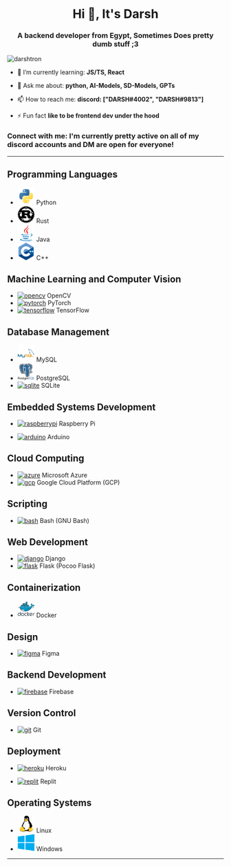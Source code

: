 <h1 align="center">Hi 👋, It's Darsh</h1>
<h3 align="center">A backend developer from Egypt, Sometimes Does pretty dumb stuff ;3</h3>

<p align="left"> <img src="https://komarev.com/ghpvc/?username=darshtron&label=Profile%20views&color=0e75b6&style=flat" alt="darshtron" /> </p>

- 🌱 I’m currently learning: **JS/TS, React**

- 💬 Ask me about: **python, AI-Models, SD-Models, GPTs**

- 📫 How to reach me: **discord: ["DARSH#4002", "DARSH#9813"]**

- ⚡ Fun fact **like to be frontend dev under the hood**

<h3 align="left">Connect with me: I'm currently pretty active on all of my discord accounts and DM are open for everyone!</h3>
<p align="left">
</p>

---
<h2>Programming Languages</h2>
<ul>
 
  <li><a href="https://www.python.org" target="_blank" rel="noreferrer"><img src="https://raw.githubusercontent.com/devicons/devicon/master/icons/python/python-original.svg" alt="python" width="40" height="40"/></a> Python</li>
 
  <li><a href="https://www.rust-lang.org" target="_blank" rel="noreferrer"><img src="https://raw.githubusercontent.com/devicons/devicon/master/icons/rust/rust-plain.svg" alt="rust" width="40" height="40"/></a> Rust</li>
 
   <li><a href="https://www.java.com" target="_blank" rel="noreferrer"><img src="https://raw.githubusercontent.com/devicons/devicon/master/icons/java/java-original.svg" alt="java" width="40" height="40"/></a> Java</li>
 
  <li><a href="https://www.w3schools.com/cpp/" target="_blank" rel="noreferrer"><img src="https://raw.githubusercontent.com/devicons/devicon/master/icons/cplusplus/cplusplus-original.svg" alt="cplusplus" width="40" height="40"/></a> C++</li>

</ul>

<h2>Machine Learning and Computer Vision</h2>
<ul>
  <li><a href="https://opencv.org/" target="_blank" rel="noreferrer"><img src="https://www.vectorlogo.zone/logos/opencv/opencv-icon.svg" alt="opencv" width="40" height="40"/></a> OpenCV</li>
  <li><a href="https://pytorch.org/" target="_blank" rel="noreferrer"><img src="https://www.vectorlogo.zone/logos/pytorch/pytorch-icon.svg" alt="pytorch" width="40" height="40"/></a> PyTorch</li>
  <li><a href="https://www.tensorflow.org" target="_blank" rel="noreferrer"><img src="https://www.vectorlogo.zone/logos/tensorflow/tensorflow-icon.svg" alt="tensorflow" width="40" height="40"/></a> TensorFlow</li>
</ul>

<h2>Database Management</h2>
<ul>
  <li><a href="https://www.mysql.com/" target="_blank" rel="noreferrer"><img src="https://raw.githubusercontent.com/devicons/devicon/master/icons/mysql/mysql-original-wordmark.svg" alt="mysql" width="40" height="40"/></a> MySQL</li>
  <li><a href="https://www.postgresql.org" target="_blank" rel="noreferrer"><img src="https://raw.githubusercontent.com/devicons/devicon/master/icons/postgresql/postgresql-original-wordmark.svg" alt="postgresql" width="40" height="40"/></a> PostgreSQL</li>
  <li><a href="https://www.sqlite.org/" target="_blank" rel="noreferrer"><img src="https://www.vectorlogo.zone/logos/sqlite/sqlite-icon.svg" alt="sqlite" width="40" height="40"/></a> SQLite</li>
</ul>

<h2>Embedded Systems Development</h2>
<ul>
  <li><a href="https://www.raspberrypi.org/" target="_blank" rel="noreferrer"><img src="https://www.vectorlogo.zone/logos/raspberrypi/raspberrypi-icon.svg" alt="raspberrypi" width="40" height="40"/></a> Raspberry Pi</li>
</ul>
<ul>
  <li><a href="https://www.arduino.cc/" target="_blank" rel="noreferrer"><img src="https://cdn.worldvectorlogo.com/logos/arduino-1.svg" alt="arduino" width="40" height="40"/></a> Arduino</li>
</ul>

<h2>Cloud Computing</h2>
<ul>
  <li><a href="https://azure.microsoft.com/en-in/" target="_blank" rel="noreferrer"><img src="https://www.vectorlogo.zone/logos/microsoft_azure/microsoft_azure-icon.svg" alt="azure" width="40" height="40"/></a> Microsoft Azure</li>
  <li><a href="https://cloud.google.com" target="_blank" rel="noreferrer"><img src="https://www.vectorlogo.zone/logos/google_cloud/google_cloud-icon.svg" alt="gcp" width="40" height="40"/></a> Google Cloud Platform (GCP)</li>
</ul>

<h2>Scripting</h2>
<ul>
  <li><a href="https://www.gnu.org/software/bash/" target="_blank" rel="noreferrer"><img src="https://www.vectorlogo.zone/logos/gnu_bash/gnu_bash-icon.svg" alt="bash" width="40" height="40"/></a> Bash (GNU Bash)</li>
</ul>

<h2>Web Development</h2>
<ul>
  <li><a href="https://www.djangoproject.com/" target="_blank" rel="noreferrer"><img src="https://cdn.worldvectorlogo.com/logos/django.svg" alt="django" width="40" height="40"/></a> Django</li>
  <li><a href="https://flask.palletsprojects.com/" target="_blank" rel="noreferrer"><img src="https://www.vectorlogo.zone/logos/pocoo_flask/pocoo_flask-icon.svg" alt="flask" width="40" height="40"/></a> Flask (Pocoo Flask)</li>
</ul>

<h2>Containerization</h2>
<ul>
  <li><a href="https://www.docker.com/" target="_blank" rel="noreferrer"><img src="https://raw.githubusercontent.com/devicons/devicon/master/icons/docker/docker-original-wordmark.svg" alt="docker" width="40" height="40"/></a> Docker</li>
</ul>

<h2>Design</h2>
<ul>
  <li><a href="https://www.figma.com/" target="_blank" rel="noreferrer"><img src="https://www.vectorlogo.zone/logos/figma/figma-icon.svg" alt="figma" width="40" height="40"/></a> Figma</li>
</ul>

<h2>Backend Development</h2>
<ul>
  <li><a href="https://firebase.google.com/" target="_blank" rel="noreferrer"><img src="https://www.vectorlogo.zone/logos/firebase/firebase-icon.svg" alt="firebase" width="40" height="40"/></a> Firebase</li>
</ul>

<h2>Version Control</h2>
<ul>
  <li><a href="https://git-scm.com/" target="_blank" rel="noreferrer"><img src="https://www.vectorlogo.zone/logos/git-scm/git-scm-icon.svg" alt="git" width="40" height="40"/></a> Git</li>
</ul>

<h2>Deployment</h2>
<ul>
  <li><a href="https://heroku.com" target="_blank" rel="noreferrer"><img src="https://www.vectorlogo.zone/logos/heroku/heroku-icon.svg" alt="heroku" width="40" height="40"/></a> Heroku</li>
</ul>
<ul>
  <li><a href="https://replit.com" target="_blank" rel="noreferrer"><img src="https://upload.wikimedia.org/wikipedia/commons/7/78/New_Replit_Logo.svg" alt="replit" width="40" height="40"/></a> Replit</li>
</ul>

<h2>Operating Systems</h2>
<ul>
  <li><a href="https://www.linux.org/" target="_blank" rel="noreferrer"><img src="https://raw.githubusercontent.com/devicons/devicon/master/icons/linux/linux-original.svg" alt="linux" width="40" height="40"/></a> Linux</li>
 
  <li><a href="https://www.microsoft.com/" target="_blank" rel="noreferrer"><img src="https://raw.githubusercontent.com/devicons/devicon/1119b9f84c0290e0f0b38982099a2bd027a48bf1/icons/windows8/windows8-original.svg" alt="Windows" width="40" height="40"/></a> Windows</li>
</ul>


---
